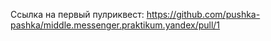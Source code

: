 Ссылка на первый пулриквест:
https://github.com/pushka-pashka/middle.messenger.praktikum.yandex/pull/1
